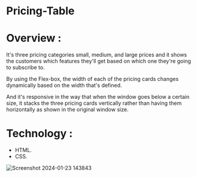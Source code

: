 # Pricing-Table

# Overview :
It's three pricing categories small, medium, and large prices and it shows the customers which features they'll get based on which one they're going to subscribe to.

By using the Flex-box, the width of each of the pricing cards changes dynamically based on the width that's defined.

And it's responsive in the way that when the window goes below a certain size, it stacks the three pricing cards vertically rather than having them horizontally as shown in the original window size.

# Technology :
- HTML.
- CSS.

![Screenshot 2024-01-23 143843](https://github.com/shahedsaadi/pricing-table/assets/108287237/2de05d5e-0a9c-47aa-bfeb-b4d140006a32)

